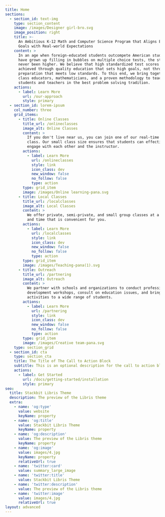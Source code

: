 ```yaml
---
title: Home
sections:
  - section_id: text-img
    type: section_content
    image: /images/Designer girl-bro.svg
    image_position: right
    title: >-
      An Ambitious K-12 Math and Computer Science Program that Aligns Education
      Goals with Real-world Expectations
    content: >
      In an age when foreign-educated students outcompete American students who
      have grown up filling in bubbles on multiple choice tests, the stakes have
      never been higher. We believe that high standardized test scores are best
      achieved through quality education that sets high goals, not through test
      preparation that meets low standards. To this end, we bring together world
      class educators, mathematicians, and a proven methodology to teach both
      students and teachers in the best problem solving tradition.
    actions:
      - label: Learn More
        url: /our-approach
        style: primary
  - section_id: lorem-ipsum
    col_number: three
    grid_items:
      - title: Online Classes
        title_url: /onlineclasses
        image_alt: Online Classes
        content: >
          If you don't live near us, you can join one of our real-time online
          class. Our small class size ensures that students can effectively
          engage with each other and the instructor.
        actions:
          - label: Learn More
            url: /onlineclasses
            style: link
            icon_class: dev
            new_window: false
            no_follow: false
            type: action
        type: grid_item
        image: /images/Online learning-pana.svg
      - title: Local Classes
        title_url: /localclasses
        image_alt: Local Classes
        content: >
          We offer private, semi-private, and small group classes at a location
          and time that is convenient for you.
        actions:
          - label: Learn More
            url: /localclasses
            style: link
            icon_class: dev
            new_window: false
            no_follow: false
            type: action
        type: grid_item
        image: /images/Teaching-pana(1).svg
      - title: Outreach
        title_url: /partnering
        image_alt: Outreach
        content: >
          We partner with schools and organizations to conduct professional
          development workshops, consult on education issues, and bring STEM
          activities to a wide range of students.
        actions:
          - label: Learn More
            url: /partnering
            style: link
            icon_class: dev
            new_window: false
            no_follow: false
            type: action
        type: grid_item
        image: /images/Creative team-pana.svg
    type: section_grid
  - section_id: cta
    type: section_cta
    title: The Title of The Call to Action Block
    subtitle: This is an optional description for the call to action block.
    actions:
      - label: Get Started
        url: /docs/getting-started/installation
        style: primary
seo:
  title: Stackbit Libris Theme
  description: The preview of the Libris theme
  extra:
    - name: 'og:type'
      value: website
      keyName: property
    - name: 'og:title'
      value: Stackbit Libris Theme
      keyName: property
    - name: 'og:description'
      value: The preview of the Libris theme
      keyName: property
    - name: 'og:image'
      value: images/4.jpg
      keyName: property
      relativeUrl: true
    - name: 'twitter:card'
      value: summary_large_image
    - name: 'twitter:title'
      value: Stackbit Libris Theme
    - name: 'twitter:description'
      value: The preview of the Libris theme
    - name: 'twitter:image'
      value: images/4.jpg
      relativeUrl: true
layout: advanced
---
```

